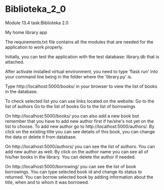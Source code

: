 # Biblioteka_2_0
Module 13.4
task:Biblioteka 2.0

My home library app

The requirements.txt file contains all the modules that are needed for the application to work properly.

Initially, you can test the application with the test database: library.db that is attached.

After activate installed virtual environment, you need to type 'flask run' into your command line being in the folder where the 'library.py' is.

Type http://localhost:5000/books/ in your browser to view the list of books in the database.

To check selected list you can use links located on the website:
Go to the list of authors
Go to the list of books
Go to the list of borrowings

On http://localhost:5000/books/ you can also add a new book but remember that you have to add new author first if he/she's not yet on the list to choose. To add new author go to http://localhost:5000/authors/.
By click on the existing title you can see details of this book, you can change the data or delete it from database.

On http://localhost:5000/authors/ you can see the list of authors. You can add new author as well.
By click on the author name you can see all of his/her books in the library. You can delete the author if needed.

On http://localhost:5000/borrowing/ you can see the list of book borrowings.
You can type selected book id and change its status to returned.
You can borrow selected book by adding information about the title, when and to whom it was borrowed.
